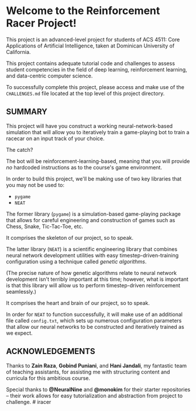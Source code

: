 # Welcome to the Reinforcement Racer Project!

This project is an advanced-level project for students of ACS 4511: Core Applications of Artificial Intelligence, taken at Dominican University of California. 

This project contains adequate tutorial code and challenges to assess student competencies in the field of deep learning, reinforcement learning, and data-centric computer science. 

To successfully complete this project, please access and make use of the `CHALLENGES.md` file located at the top level of this project directory. 

## SUMMARY

This project will have you construct a working neural-network-based simulation that will allow you to iteratively train a game-playing bot to train a racecar on an input track of your choice.

The catch?

The bot will be reinforcement-learning-based, meaning that you will provide _no_ hardcoded instructions as to the course's game environment. 

In order to build this project, we'll be making use of two key libraries that you may not be used to:

- `pygame`
- `NEAT`

The former library (`pygame`) is a simulation-based game-playing package that allows for careful engineering and construction of games such as Chess, Snake, Tic-Tac-Toe, etc. 

It comprises the skeleton of our project, so to speak.

The latter library (`NEAT`) is a scientific engineering library that combines neural network development utilities with easy timestep-driven-training configuration using a technique called _genetic algorithms_. 

(The precise nature of how genetic algorithms relate to neural network development isn't terribly important at this time; however, what is important is that this library will allow us to perform timestep-driven reinforcement seamlessly.)

It comprises the heart and brain of our project, so to speak.

In order for `NEAT` to function successfully, it will make use of an additional file called `config.txt`, which sets up numerous configuration parameters that allow our neural networks to be constructed and iteratively trained as we expect.

## ACKNOWLEDGEMENTS

Thanks to **Zain Raza**, **Gobind Puniani**, and **Hani Jandali**, my fantastic team of teaching assistants, for assisting me with structuring content and curricula for this ambitious course.

Special thanks to **@NeuralNine** and **@monokim** for their starter repositories – their work allows for easy tutorialization and abstraction from project to challenge. # iracer
